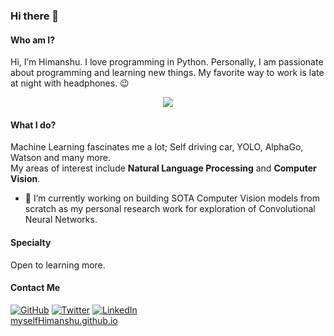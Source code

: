 ### Hi there 👋

#### Who am I?
Hi, I’m Himanshu. I love programming in Python. Personally, I am passionate about programming and learning new things. My favorite way to work is late at night with headphones. 😉

<p align="center">
  <img src="https://github-readme-stats.vercel.app/api?username=myselfHimanshu&show_icons=true&title_color=fff&icon_color=1aff4b&text_color=ffffff&bg_color=000000"/>
</p>

#### What I do?
Machine Learning fascinates me a lot; Self driving car, YOLO, AlphaGo, Watson and many more. <br>
My areas of interest include <b>Natural Language Processing</b> and <b>Computer Vision</b>.

- 🔭 I’m currently working on building SOTA Computer Vision models from scratch as my personal research work for exploration of Convolutional Neural Networks.  

#### Specialty
Open to learning more.

#### Contact Me

<p>
	<a href="https://github.com/myselfHimanshu"><img src="https://img.shields.io/github/followers/myselfHimanshu.svg?label=GitHub&style=social" alt="GitHub"></a>
	<a href="https://twitter.com/047himanshu"><img src="https://img.shields.io/twitter/follow/047himanshu?label=Twitter&style=social" alt="Twitter"></a>
	<a href="https://www.linkedin.com/in/047himanshu"><img src="https://img.shields.io/badge/LinkedIn--_.svg?style=social&logo=linkedin" alt="LinkedIn"></a>
<br/><a href="https://myselfhimanshu.github.io/">myselfHimanshu.github.io</a>
</p>
